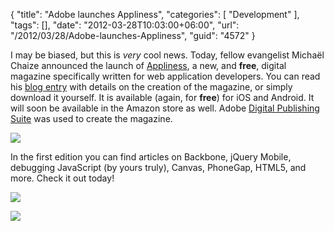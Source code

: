 {
	"title": "Adobe launches Appliness",
	"categories": [
		"Development"
	],
	"tags": [],
	"date": "2012-03-28T10:03:00+06:00",
	"url": "/2012/03/28/Adobe-launches-Appliness",
	"guid": "4572"
}

I may be biased, but this is <i>very</i> cool news. Today, fellow evangelist Michaël Chaize announced the launch of <a href="http://appliness.com/">Appliness</a>, a new, and <b>free</b>, digital magazine specifically written for web application developers. You can read his <a href="http://www.riagora.com/2012/03/appliness-digital-magazine/">blog entry</a> with details on the creation of the magazine, or simply download it yourself. It is available (again, for <b>free</b>) for iOS and Android. It will soon be available in the Amazon store as well. Adobe <a href="http://www.adobe.com/products/digital-publishing-suite-family.html">Digital Publishing Suite</a> was used to create the magazine.

<img src="http://www.raymondcamden.com/images/photo1.PNG" />

In the first edition you can find articles on Backbone, jQuery Mobile, debugging JavaScript (by yours truly), Canvas, PhoneGap, HTML5, and more. Check it out today!

<a href="http://itunes.apple.com/au/app/appliness/id510636049"><img src="http://appliness.com/wp-content/uploads/2012/03/appStore.png"></a>

<a href="https://play.google.com/store/apps/details?id=com.appliness.applinessAndroid"><img src="http://appliness.com/wp-content/uploads/2012/03/googlePlay.png"></a>